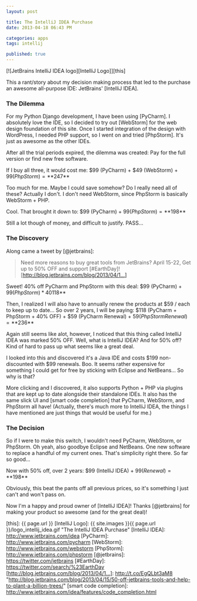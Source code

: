 ```yaml
---
layout: post

title: The IntelliJ IDEA Purchase
date: 2013-04-18 06:43 PM

categories: apps
tags: intellij

published: true
---
```


[![JetBrains IntelliJ IDEA logo][IntelliJ Logo]][this]

This a rant/story about my decision making process that led to the purchase an awesome all-purpose IDE: JetBrains' [IntelliJ IDEA].

### The Dilemma

For my Python Django development, I have been using [PyCharm]. I absolutely love the IDE, so I decided to try out [WebStorm] for the web design foundation of this site. Once I started integration of the design with WordPress, I needed PHP support, so I went on and tried [PhpStorm]. It's just as awesome as the other IDEs.

After all the trial periods expired, the dilemma was created: Pay for the full version or find new free software.

<!--more The story continues...-->

If I buy all three, it would cost me: $99 (PyCharm) + $49 (WebStorm) + $99 (PhpStorm) = **$247**

Too much for me. Maybe I could save somehow? Do I really need all of these? Actually I don't. I don't need WebStorm, since PhpStorm is basically WebStorm + PHP.

Cool. That brought it down to: $99 (PyCharm) + $99 (PhpStorm) = **$198**

Still a lot though of money, and difficult to justify. PASS...

### The Discovery

Along came a tweet by [@jetbrains]:

>Need more reasons to buy great tools from JetBrains? April 15-22, Get up to 50% OFF and support [#EarthDay]! [http://blog.jetbrains.com/blog/2013/04/1...]

Sweet! 40% off PyCharm and PhpStorm with this deal: $99 (PyCharm) + $99 (PhpStorm) * 40% OFF = **$118**

Then, I realized I will also have to annually renew the products at $59 / each to keep up to date... So over 2 years, I will be paying: $118 (PyCharm + PhpStorm + 40% OFF) + $59 (PyCharm Renewal) + $59 (PhpStorm Renewal) = **$236**

Again still seems like alot, however, I noticed that this thing called IntelliJ IDEA was marked 50% OFF. Well, what is IntelliJ IDEA? And for 50% off? Kind of hard to pass up what seems like a great deal.

I looked into this and discovered it's a Java IDE and costs $199 non-discounted with $99 renewals. Boo. It seems rather expensive for something I could get for free by sticking with Eclipse and NetBeans... So why is that?

More clicking and I discovered, it also supports Python + PHP via plugins that are kept up to date alongside their standalone IDEs. It also has the same slick UI and [smart code completion] that PyCharm, WebStorm, and PhpStorm all have! (Actually, there's much more to IntelliJ IDEA, the things I have mentioned are just things that would be useful for me.)

### The Decision

So if I were to make this switch, I wouldn't need PyCharm, WebStorm, or PhpStorm. Oh yeah, also goodbye Eclipse and NetBeans. One new software to replace a handful of my current ones. That's simplicity right there. So far so good...

Now with 50% off, over 2 years: $99 (IntelliJ IDEA) + $99 (Renewal) = **$198**

Obviously, this beat the pants off all previous prices, so it's something I just can't and won't pass on.

Now I'm a happy and proud owner of [IntelliJ IDEA]! Thanks [@jetbrains] for making your product so awesome (and for the great deal)!

   [this]: {{ page.url }}
   [IntelliJ Logo]: {{ site.images }}{{ page.url }}/logo_intellij_idea.gif "The IntelliJ IDEA Purchase"
   [IntelliJ IDEA]: http://www.jetbrains.com/idea
   [PyCharm]: http://www.jetbrains.com/pycharm
   [WebStorm]: http://www.jetbrains.com/webstorm
   [PhpStorm]: http://www.jetbrains.com/phpstorm
   [@jetbrains]: https://twitter.com/jetbrains
   [#EarthDay]: https://twitter.com/search/%23EarthDay
   [http://blog.jetbrains.com/blog/2013/04/1...]: http://t.co/EgQLbt3aM8 "http://blog.jetbrains.com/blog/2013/04/15/50-off-jetbrains-tools-and-help-to-plant-a-billion-trees/"
   [smart code completion]: http://www.jetbrains.com/idea/features/code_completion.html